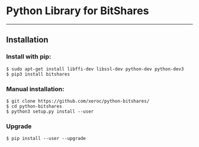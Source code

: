 # Python Library for BitShares

---

## Installation

### Install with pip:
```
$ sudo apt-get install libffi-dev libssl-dev python-dev python-dev3
$ pip3 install bitshares
```

### Manual installation:
```
$ git clone https://github.com/xeroc/python-bitshares/
$ cd python-bitshares
$ python3 setup.py install --user
```

### Upgrade
```
$ pip install --user --upgrade
```
